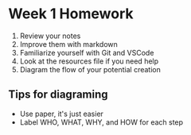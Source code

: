 # Week 1 Homework

1. Review your notes
2. Improve them with markdown
3. Familiarize yourself with Git and VSCode
4. Look at the resources file if you need help
5. Diagram the flow of your potential creation

## Tips for diagraming

- Use paper, it's just easier
- Label WHO, WHAT, WHY, and HOW for each step


